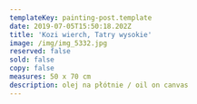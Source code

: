 ```yaml
---
templateKey: painting-post.template
date: 2019-07-05T15:50:18.202Z
title: 'Kozi wierch, Tatry wysokie'
image: /img/img_5332.jpg
reserved: false
sold: false
copy: false
measures: 50 x 70 cm
description: olej na płótnie / oil on canvas
---
```


